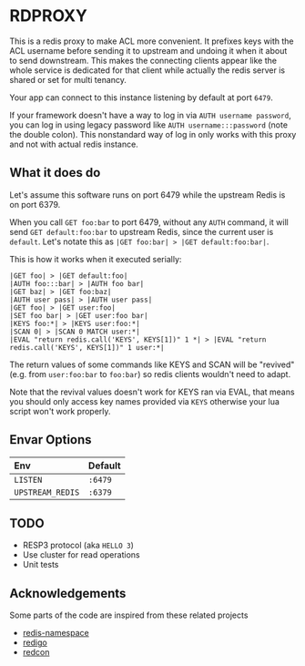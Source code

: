 # RDPROXY

This is a redis proxy to make ACL more convenient. It prefixes keys with the ACL username before sending it to upstream and undoing it when it about to send downstream. This makes the connecting clients appear like the whole service is dedicated for that client while actually the redis server is shared or set for multi tenancy.

Your app can connect to this instance listening by default at port `6479`. 

If your framework doesn't have a way to log in via `AUTH username password`, you can log in using legacy password like `AUTH username:::password` (note the double colon). This nonstandard way of log in only works with this proxy and not with actual redis instance.

## What it does do

Let's assume this software runs on port 6479 while the upstream Redis is on port 6379.

When you call `GET foo:bar` to port 6479, without any `AUTH` command, it will send `GET default:foo:bar` to upstream Redis, since the current user is `default`. Let's notate this as `|GET foo:bar| > |GET default:foo:bar|`.

This is how it works when it executed serially:

```
|GET foo| > |GET default:foo|
|AUTH foo:::bar| > |AUTH foo bar|
|GET baz| > |GET foo:baz|
|AUTH user pass| > |AUTH user pass|
|GET foo| > |GET user:foo|
|SET foo bar| > |GET user:foo bar|
|KEYS foo:*| > |KEYS user:foo:*|
|SCAN 0| > |SCAN 0 MATCH user:*|
|EVAL "return redis.call('KEYS', KEYS[1])" 1 *| > |EVAL "return redis.call('KEYS', KEYS[1])" 1 user:*|
```

The return values of some commands like KEYS and SCAN will be "revived" (e.g. from `user:foo:bar` to `foo:bar`) so redis clients wouldn't need to adapt. 

Note that the revival values doesn't work for KEYS ran via EVAL, that means you should only access key names provided via `KEYS` otherwise your lua script won't work properly.

## Envar Options

| Env | Default |
|:--|:--|
|`LISTEN`|`:6479`|
|`UPSTREAM_REDIS`|`:6379`|

## TODO 

+ RESP3 protocol (aka `HELLO 3`)
+ Use cluster for read operations
+ Unit tests

## Acknowledgements

Some parts of the code are inspired from these related projects

- [redis-namespace](https://github.com/resque/redis-namespace/)
- [redigo](https://github.com/gomodule/redigo)
- [redcon](github.com/tidwall/redcon)
